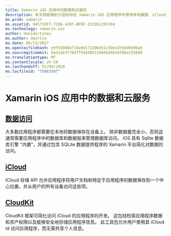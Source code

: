 ```yaml
---
title: Xamarin iOS 应用中的数据和云服务
description: 本文档链接到介绍如何在 Xamarin iOS 应用程序中使用本地数据、iCloud 和 CloudKit 的指南。
ms.prod: xamarin
ms.assetid: 945719F7-7CE6-4207-BF0F-23195125FC84
ms.technology: xamarin-ios
author: davidortinau
ms.author: daortin
ms.date: 06/13/2017
ms.openlocfilehash: e9f910804f3da9d173206d51c59e1d7ddd9b90a6
ms.sourcegitcommit: bad1ab3f78d7f94d48511666626b54f8ba155689
ms.translationtype: MT
ms.contentlocale: zh-CN
ms.lasthandoff: 01/04/2020
ms.locfileid: "75663507"
---
```

# <a name="data-and-cloud-services-in-xamarinios-apps"></a>Xamarin iOS 应用中的数据和云服务

## <a name="data-accessiosdata-clouddataindexmd"></a>[数据访问](~/ios/data-cloud/data/index.md)

大多数应用程序都需要在本地将数据保存在设备上。 除非数据量完全小，否则这通常需要应用程序中的数据库和数据层来管理数据库访问。 iOS 具有 Sqlite 数据库引擎 "内置"，并通过包含 SQLite 数据提供程序的 Xamarin 平台简化对数据的访问。

## <a name="icloudiosdata-cloudintroduction-to-icloudmd"></a>[iCloud](~/ios/data-cloud/introduction-to-icloud.md)

ICloud 存储 API 允许应用程序将用户文档和特定于应用程序的数据保存到一个中心位置，并从用户的所有设备访问这些项。

## <a name="cloudkitiosdata-cloudintro-to-cloudkitmd"></a>[CloudKit](~/ios/data-cloud/intro-to-cloudkit.md)

CloudKit 框架可简化访问 iCloud 的应用程序的开发。 这包括检索应用程序数据和资产权限以及能够安全地存储应用程序信息。 此工具包允许用户使用其 iCloud Id 访问应用程序，而无需共享个人信息。
